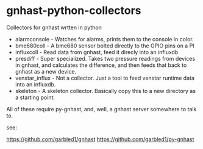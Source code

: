 # gnhast-python-collectors
Collectors for gnhast wrtten in python

* alarmconsole - Watches for alarms, prints them to the console in color.
* bme680coll - A bme680 sensor bolted directly to the GPIO pins on a PI
* influxcoll - Read data from gnhast, feed it direcly into an influxdb
* presdiff - Super specialized.  Takes two pressure readings from devices in gnhast, and calculates the difference, and then feeds that back to gnhast as a new device.
* venstar_influx - Not a collector.  Just a tool to feed venstar runtime data into an influxdb.
* skeleton - A skeleton collector.  Basically copy this to a new directory as a starting point.

All of these require py-gnhast, and, well, a gnhast server somewhere to talk to.

see:

https://github.com/garbled1/gnhast
https://github.com/garbled1/py-gnhast
